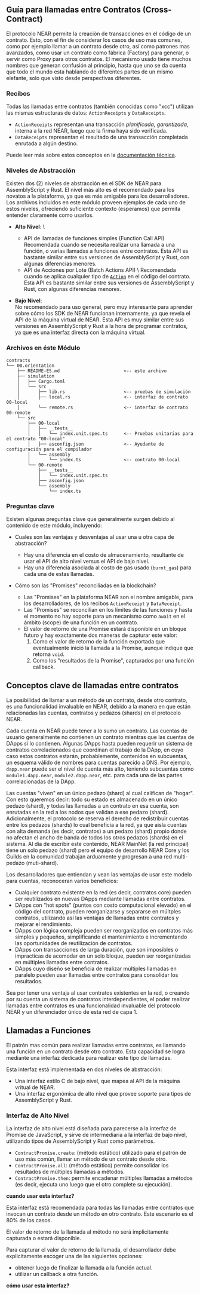 ## Guía para llamadas entre Contratos (Cross-Contract)

El protocolo NEAR permite la creación de transacciones en el código de un contrato. Esto, con el fin de considerar los casos de uso mas comunes, como por ejemplo llamar a un contrato desde otro, así como patrones mas avanzados, como usar un contrato como fábrica (Factory) para generar, o servir como Proxy para otros contratos. El mecanismo usado tiene muchos nombres que generan confusión al principio, hasta que uno se da cuenta que todo el mundo esta hablando de diferentes partes de un mismo elefante, solo que visto desde perspectivas diferentes. 

### Recibos

Todas las llamadas entre contratos (también conocidas como "xcc") utilizan las mismas estructuras de datos: `ActionReceipts` y `DataReceipts`.

- `ActionReceipts` representan una transacción *planificada, garantizada*, interna a la red NEAR, luego que la firma haya sido verificada. 
- `DataReceipts` representan el resultado de una transacción completada enrutada a algún destino. 

Puede leer más sobre estos conceptos en la [documentación técnica](https://nomicon.io/RuntimeSpec/Receipts.html).

### Niveles de Abstracción

Existen dos (2) niveles de abstracción en el SDK de NEAR para AssemblyScript y Rust. El nivel más alto es el recomendado para los novatos a la plataforma, ya que es más amigable para los desarrolladores. Los archivos incluidos en este módulo proveen ejemplos de cada uno de estos niveles, ofreciendo suficiente contexto (esperamos) que permita entender claramente como usarlos.

- **Alto Nivel**: \
  - API de llamadas de funciones simples (Function Call API) \
    Recomendada cuando se necesita realizar una llamada a una función, o varias llamadas a funciones entre contratos. Esta API es bastante similar entre sus versiones de AssemblyScript y Rust, con algunas diferencias menores. 
  - API de Acciones por Lote (Batch Actions API) \ 
    Recomendada cuando se aplica cualquier tipo de [`Action`]() en el código del contrato. 
    Esta API es bastante similar entre sus versiones de AssemblyScript y Rust, con algunas diferencias menores. 

- **Bajo Nivel**: \
  No recomendado para uso general, pero muy interesante para aprender sobre cómo los SDK de NEAR funcionan internamente, ya que revela el API de la máquina virtual de NEAR. 
  Esta API es muy similar entre sus versiones en AssemblyScript y Rust a la hora de programar contratos, ya que es una interfaz directa con la máquina virtual. 

### Archivos en éste Módulo

```
contracts
└── 00.orientation
    ├── README-ES.md                        <-- este archivo
    ├── simulation
    │   ├── Cargo.toml
    │   └── src
    │       ├── lib.rs                      <-- pruebas de simulación
    │       ├── local.rs                    <-- interfaz de contrato 00-local
    │       └── remote.rs                   <-- interfaz de contrato 00-remote
    └── src
        ├── 00-local
        │   ├── __tests__
        │   │   └── index.unit.spec.ts      <-- Pruebas unitarias para el contrato "00-local"
        │   ├── asconfig.json               <-- Ayudante de configuración para el compilador
        │   └── assembly
        │       └── index.ts                <-- contrato 00-local
        └── 00-remote
            ├── __tests__
            │   └── index.unit.spec.ts
            ├── asconfig.json
            └── assembly
                └── index.ts
```

### Preguntas clave

Existen algunas preguntas clave que generalmente surgen debido al contenido de este módulo, incluyendo: 

- Cuales son las ventajas y desventajas al usar una u otra capa de abstracción?
  - Hay una diferencia en el costo de almacenamiento, resultante de usar el API de alto nivel versus el API de bajo nivel. 
  - Hay una diferencia asociada al costo de gas usado (`burnt_gas`) para cada una de estas llamadas. 

- Cómo son las "Promises" reconciliadas en la blockchain? 
  - Las "Promises" en la plataforma NEAR son el nombre amigable, para los desarrolladores, de los recibos `ActionReceipt` y `DataReceipt`.
  - Las "Promises" se reconcilian en los límites de las funciones y hasta el momento no hay soporte para un mecanismo como `await` en el ámbito (scope) de una función en un contrato. 
  - El valor de retorno de una Promise estará disponible en un bloque futuro y hay exactamente dos maneras de capturar este valor: 
    1. Como el valor de retorno de la función exportada que eventualmente inició la llamada a la Promise, aunque indique que retorna `void`.
    2. Como los "resultados de la Promise", capturados por una función callback. 

## Conceptos clave de llamadas entre contratos

La posibilidad de llamar a un método de un contrato, desde otro contrato, es una funcionalidad invaluable en NEAR, debido a la manera en que están relacionadas las cuentas, contratos y pedazos (shards) en el protocolo NEAR. 

Cada cuenta en NEAR puede tener a lo sumo un contrato. Las cuentas de usuario generalmente no contienen un contrato mientras que las cuentas de DApps _si_ lo contienen. Algunas DApps hasta pueden requerir un sistema de contratos correlacionados que coordinan el trabajo de la DApp, en cuyo caso estos contratos estarán, probablemente, contenidos en subcuentas, un esquema válido de nombres para cuentas parecido a DNS. Por ejemplo, `dapp.near` puede ser el nivel de cuenta más alto, teniendo subcuentas como `module1.dapp.near`, `module2.dapp.near`, etc. para cada una de las partes correlacionadas de la DApp. 

Las cuentas "viven" en un único pedazo (shard) al cual califican de "hogar". Con esto queremos decir: todo su estado es almacenado en un único pedazo (shard), y todas las llamadas a un contrato en esa cuenta, son enrutadas en la red a los nodos que validan a ese pedazo (shard). Adicionalmente, el protocolo se reserva el derecho de redistribuir cuentas entre los pedazos (shards) lo cual beneficia a la red, ya que aisla cuentas con alta demanda (es decir, contratos) a un pedazo (shard) propio donde no afectan el ancho de banda de todos los otros pedazos (shards) en el sistema. Al día de escribir este contenido, NEAR MainNet (la red principal) tiene un solo pedazo (shard) pero el equipo de desarrollo NEAR Core y los Guilds en la comunidad trabajan arduamente y progresan a una red multi-pedazo (muti-shard).

Los desarrolladores que entiendan y vean las ventajas de usar este modelo para cuentas, reconoceran varios beneficios: 

- Cualquier contrato existente en la red (es decir, contratos core) pueden ser reutilizados en nuevas DApps mediante llamadas entre contratos. 
- DApps con "hot spots" (puntos con costo computacional elevado) en el código del contrato, pueden reorganizarse y separarse en múltples contratos, utilizando así las ventajas de llamadas entre contratos y mejorar el rendimiento. 
- DApps con lógica compleja pueden ser reorganizados en contratos más simples y pequeños, simplificando el mantenimiento e incrementando las oportunidades de reutilización de contratos.
- DApps con transacciones de larga duración, que son imposibles o impracticas de acomodar en un solo bloque, pueden ser reorganizadas en múltiples llamadas entre contratos. 
- DApps cuyo diseño se beneficia de realizar múltiples llamadas en paralelo pueden usar llamadas entre contratos para consolidar los resultados.

Sea por tener una ventaja al usar contratos existentes en la red, o creando por su cuenta un sistema de contratos interdependientes, el poder realizar llamadas entre contratos es una funcionalidad invaluable del protocolo NEAR y un diferenciador único de esta red de capa 1. 

## Llamadas a Funciones

El patrón mas común para realizar llamadas entre contratos, es llamando una función en un contrato desde otro contrato. Esta capacidad se logra mediante una interfaz dedicada para realizar este tipo de llamadas. 

Esta interfaz está implementada en dos niveles de abstracción: 
- Una interfaz estilo C de bajo nivel, que mapea al API de la máquina vritual de NEAR.
- Una interfaz ergonómica de alto nivel que provee soporte para tipos de AssemblyScript y Rust.

### Interfaz de Alto Nivel

La interfaz de alto nivel está diseñada para parecerse a la interfaz de Promise de JavaScript, y sirve de intermediaria a la interfaz de bajo nivel, utilizando tipos de AssemblyScript y Rust como parámetros. 

- `ContractPromise.create`: (método estático) utilizado para el patrón de uso más común, llamar un método de un contrato desde otro.
- `ContractPromise.all`: (método estático) permite consolidar los resultados de múltiples llamadas a métodos. 
- `ContractPromise.then`: permite encadenar múltiples llamadas a métodos (es decir, ejecuta uno luego que el otro complete su ejecución).

**cuando usar esta interfaz?**

Esta interfaz está recomendada para todas las llamadas entre contratos que invocan un contrato desde un método en otro contrato. Este escenario es el 80% de los casos. 

El valor de retorno de la llamada al método no será implicitamente capturada o estará disponible. 

Para capturar el valor de retorno de la llamada, el desarrollador debe explicitamente escoger una de las siguientes opciones:
- obtener luego de finalizar la llamada a la función actual. 
- utilizar un callback a otra función. 

**cómo usar esta interfaz?**



